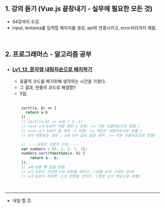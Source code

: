<h2>1. 강의 듣기 (Vue.js 끝장내기 - 실무에 필요한 모든 것)</h2>

- 94강까지 수강.
- input, textarea를 입력할 페이지를 생성, api와 연결시키고, error처리까지 해줌.

<br/>


<h2>2. 프로그래머스 - 알고리즘 공부</h2>

- <h3><a href="https://github.com/EunJaePark/algorithm/blob/master/Lv1_12_%EB%AC%B8%EC%9E%90%EC%97%B4%20%EB%82%B4%EB%A6%BC%EC%B0%A8%EC%88%9C%EC%9C%BC%EB%A1%9C%20%EB%B0%B0%EC%B9%98%ED%95%98%EA%B8%B0.html">Lv1_12_문자열 내림차순으로 배치하기</a></h3>
  
  - 효율적 코드를 짜기위해 생각하는 시간을 가졌다.
  - 그 결과, 한줄의 코드로 해결함!!
  - 5점.
  <br/>

  ```javascript
      sort((a, b) => {
        return a-b
      })
      // sort((a,b) => a<b ? 1:-1) 
      // ===> a가 b보다 작을 경우 1 반환. (= 기본 오름차순으로 정렬.)
      // ===> a가 b보다 클 경우 -1 반환. (= 역순인 내림차순으로 정렬.)
      // 0이 반환되는 경우 : a와 b의 값이 같은 경우. (= 기본 오름차순으로 정렬)

      // ----실제로 이렇게 쓰임.----
      var numbers = [4, 2, 5, 1, 3];
      numbers.sort(function(a, b) {
          return a - b;
      });
      // a와 b를 뺀 값을 반환. 
      // a가 b보다 크다면 1이 반환될 것이고, (정렬 순서 그대로 유지)
      // a가 b보다 작다면 -1이 반환될 것이다. (정렬 순서 역순으로 바뀜)
  ```
 
  
  
<br/>
<hr/>

- 내일 할 것.

